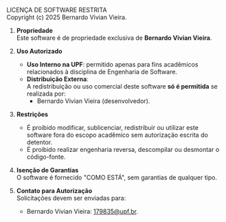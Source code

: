 LICENÇA DE SOFTWARE RESTRITA  
Copyright (c) 2025 Bernardo Vivian Vieira.  

1. **Propriedade**  
   Este software é de propriedade exclusiva de **Bernardo Vivian Vieira**.  

2. **Uso Autorizado**  
   - **Uso Interno na UPF**: permitido apenas para fins acadêmicos relacionados à disciplina de Engenharia de Software.  
   - **Distribuição Externa**:  
     A redistribuição ou uso comercial deste software **só é permitida** se realizada por:  
     - Bernardo Vivian Vieira (desenvolvedor). 

3. **Restrições**  
   - É proibido modificar, sublicenciar, redistribuir ou utilizar este software fora do escopo acadêmico sem autorização escrita do detentor.  
   - É proibido realizar engenharia reversa, descompilar ou desmontar o código-fonte.  

4. **Isenção de Garantias**  
   O software é fornecido "COMO ESTÁ", sem garantias de qualquer tipo.  

5. **Contato para Autorização**  
   Solicitações devem ser enviadas para:  
   - Bernardo Vivian Vieira: [179835@upf.br](mailto:179835@upf.br). 
